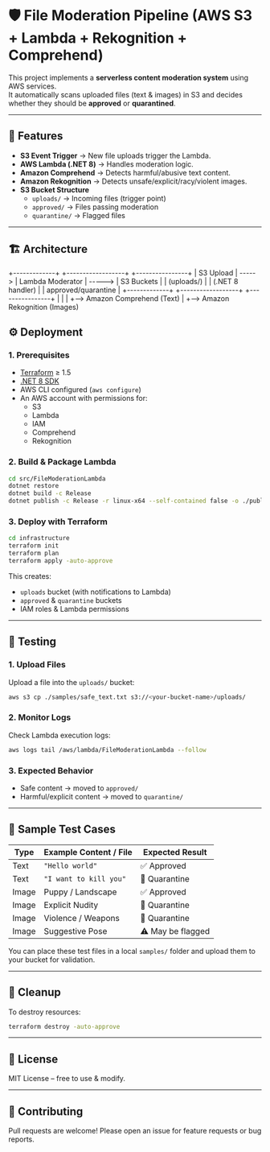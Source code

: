 
# 🛡️ File Moderation Pipeline (AWS S3 + Lambda + Rekognition + Comprehend)

This project implements a **serverless content moderation system** using AWS services.  
It automatically scans uploaded files (text & images) in S3 and decides whether they should be **approved** or **quarantined**.

---

## 📌 Features
- **S3 Event Trigger** → New file uploads trigger the Lambda.
- **AWS Lambda (.NET 8)** → Handles moderation logic.
- **Amazon Comprehend** → Detects harmful/abusive text content.
- **Amazon Rekognition** → Detects unsafe/explicit/racy/violent images.
- **S3 Bucket Structure**
  - `uploads/` → Incoming files (trigger point)
  - `approved/` → Files passing moderation
  - `quarantine/` → Flagged files

---

## 🏗️ Architecture

+-------------+          +------------------+          +----------------+
\|   S3 Upload |  ----->  | Lambda Moderator |  ----->  |   S3 Buckets   |
\|  (uploads/) |          | (.NET 8 handler) |          | approved/quarantine |
+-------------+          +------------------+          +----------------+
\|                              |
\|                              +--> Amazon Comprehend (Text)
\|                              +--> Amazon Rekognition (Images)



## ⚙️ Deployment

### 1. Prerequisites
- [Terraform](https://developer.hashicorp.com/terraform/downloads) ≥ 1.5
- [.NET 8 SDK](https://dotnet.microsoft.com/download)
- AWS CLI configured (`aws configure`)
- An AWS account with permissions for:
  - S3
  - Lambda
  - IAM
  - Comprehend
  - Rekognition

### 2. Build & Package Lambda
```sh
cd src/FileModerationLambda
dotnet restore
dotnet build -c Release
dotnet publish -c Release -r linux-x64 --self-contained false -o ./publish
````

### 3. Deploy with Terraform

```sh
cd infrastructure
terraform init
terraform plan
terraform apply -auto-approve
```

This creates:

* `uploads` bucket (with notifications to Lambda)
* `approved` & `quarantine` buckets
* IAM roles & Lambda permissions

---

## 🧪 Testing

### 1. Upload Files

Upload a file into the `uploads/` bucket:

```sh
aws s3 cp ./samples/safe_text.txt s3://<your-bucket-name>/uploads/
```

### 2. Monitor Logs

Check Lambda execution logs:

```sh
aws logs tail /aws/lambda/FileModerationLambda --follow
```

### 3. Expected Behavior

* Safe content → moved to `approved/`
* Harmful/explicit content → moved to `quarantine/`

---

## 📂 Sample Test Cases

| Type  | Example Content / File | Expected Result   |
| ----- | ---------------------- | ----------------- |
| Text  | `"Hello world"`        | ✅ Approved        |
| Text  | `"I want to kill you"` | 🚫 Quarantine     |
| Image | Puppy / Landscape      | ✅ Approved        |
| Image | Explicit Nudity        | 🚫 Quarantine     |
| Image | Violence / Weapons     | 🚫 Quarantine     |
| Image | Suggestive Pose        | ⚠️ May be flagged |

You can place these test files in a local `samples/` folder and upload them to your bucket for validation.

---

## 🧹 Cleanup

To destroy resources:

```sh
terraform destroy -auto-approve
```

---

## 📜 License

MIT License – free to use & modify.

---

## 🙌 Contributing

Pull requests are welcome! Please open an issue for feature requests or bug reports.


```
